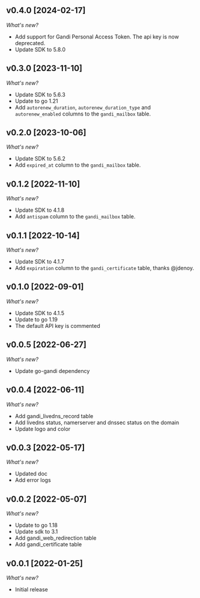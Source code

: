 ## v0.4.0 [2024-02-17]

_What's new?_

- Add support for Gandi Personal Access Token. The api key is now deprecated.
- Update SDK to 5.8.0

## v0.3.0 [2023-11-10]

_What's new?_

- Update SDK to 5.6.3
- Update to go 1.21
- Add `autorenew_duration`, `autorenew_duration_type` and `autorenew_enabled` columns to the `gandi_mailbox` table.

## v0.2.0 [2023-10-06]

_What's new?_

- Update SDK to 5.6.2
- Add `expired_at` column to the `gandi_mailbox` table.

## v0.1.2 [2022-11-10]

_What's new?_

- Update SDK to 4.1.8
- Add `antispam` column to the `gandi_mailbox` table.

## v0.1.1 [2022-10-14]

_What's new?_

- Update SDK to 4.1.7
- Add `expiration` column to the `gandi_certificate` table, thanks @jdenoy.

## v0.1.0 [2022-09-01]

_What's new?_

- Update SDK to 4.1.5
- Update to go 1.19
- The default API key is commented

## v0.0.5 [2022-06-27]

_What's new?_

- Update go-gandi dependency

## v0.0.4 [2022-06-11]

_What's new?_

- Add gandi_livedns_record table
- Add livedns status, namerserver and dnssec status on the domain
- Update logo and color

## v0.0.3 [2022-05-17]

_What's new?_

- Updated doc
- Add error logs

## v0.0.2 [2022-05-07]

_What's new?_

- Update to go 1.18
- Update sdk to 3.1
- Add gandi_web_redirection table
- Add gandi_certificate table

## v0.0.1 [2022-01-25]

_What's new?_

- Initial release
